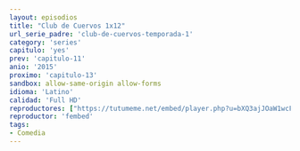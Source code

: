 ```yaml
---
layout: episodios
title: "Club de Cuervos 1x12"
url_serie_padre: 'club-de-cuervos-temporada-1'
category: 'series'
capitulo: 'yes'
prev: 'capitulo-11'
anio: '2015'
proximo: 'capitulo-13'
sandbox: allow-same-origin allow-forms
idioma: 'Latino'
calidad: 'Full HD'
reproductores: ["https://tutumeme.net/embed/player.php?u=bXQ3ajJOaW1wcFRGcEs2VW5XRGExTlRPMytmUnc3bHVwcWhoenVIUjI5SHF5TlNwc0taaG1jN2gwZHZSNTlIRHVhV2tZWitkNUtDVDNOL1ZvYW1rYjJOa25xYWE"]
reproductor: 'fembed'
tags:
- Comedia
---
```












